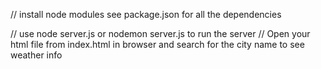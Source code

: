 // install node modules see package.json for all the dependencies

// use node server.js or nodemon server.js to run the server
// Open your html file from index.html in browser and search for the city name to see weather info
